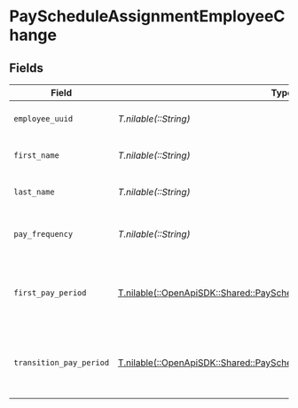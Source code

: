 # PayScheduleAssignmentEmployeeChange


## Fields

| Field                                                                                                                                        | Type                                                                                                                                         | Required                                                                                                                                     | Description                                                                                                                                  |
| -------------------------------------------------------------------------------------------------------------------------------------------- | -------------------------------------------------------------------------------------------------------------------------------------------- | -------------------------------------------------------------------------------------------------------------------------------------------- | -------------------------------------------------------------------------------------------------------------------------------------------- |
| `employee_uuid`                                                                                                                              | *T.nilable(::String)*                                                                                                                        | :heavy_minus_sign:                                                                                                                           | The UUID of the employee.                                                                                                                    |
| `first_name`                                                                                                                                 | *T.nilable(::String)*                                                                                                                        | :heavy_minus_sign:                                                                                                                           | The employee's first name.                                                                                                                   |
| `last_name`                                                                                                                                  | *T.nilable(::String)*                                                                                                                        | :heavy_minus_sign:                                                                                                                           | The employee's last name.                                                                                                                    |
| `pay_frequency`                                                                                                                              | *T.nilable(::String)*                                                                                                                        | :heavy_minus_sign:                                                                                                                           | New pay schedule frequency and name.                                                                                                         |
| `first_pay_period`                                                                                                                           | [T.nilable(::OpenApiSDK::Shared::PayScheduleAssignmentPayPeriod)](../../models/shared/payscheduleassignmentpayperiod.md)                     | :heavy_minus_sign:                                                                                                                           | Pay schedule assignment first pay period information.                                                                                        |
| `transition_pay_period`                                                                                                                      | [T.nilable(::OpenApiSDK::Shared::PayScheduleAssignmentTransitionPayPeriod)](../../models/shared/payscheduleassignmenttransitionpayperiod.md) | :heavy_minus_sign:                                                                                                                           | Pay schedule assignment transition pay period information.                                                                                   |